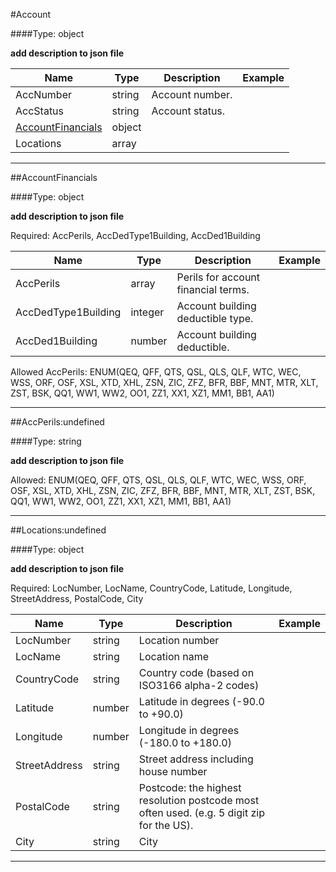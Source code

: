 #Account

####Type: object

__add description to json file__

| Name    | Type    | Description | Example |
| ------- | ------- | ----------- | ------- |
| AccNumber | string | Account number. |  |
| AccStatus | string | Account status. |  |
| [AccountFinancials](#accountfinancials) | object |  |  |
| Locations | array |  |  |

*****

##AccountFinancials

####Type: object

__add description to json file__

Required: AccPerils, AccDedType1Building, AccDed1Building

| Name    | Type    | Description | Example |
| ------- | ------- | ----------- | ------- |
| AccPerils | array | Perils for account financial terms. |  |
| AccDedType1Building | integer | Account building deductible type. |  |
| AccDed1Building | number | Account building deductible. |  |
Allowed AccPerils: ENUM(QEQ, QFF, QTS, QSL, QLS, QLF, WTC, WEC, WSS, ORF, OSF, XSL, XTD, XHL, ZSN, ZIC, ZFZ, BFR, BBF, MNT, MTR, XLT, ZST, BSK, QQ1, WW1, WW2, OO1, ZZ1, XX1, XZ1, MM1, BB1, AA1)


*****

##AccPerils:undefined

####Type: string

__add description to json file__

Allowed: ENUM(QEQ, QFF, QTS, QSL, QLS, QLF, WTC, WEC, WSS, ORF, OSF, XSL, XTD, XHL, ZSN, ZIC, ZFZ, BFR, BBF, MNT, MTR, XLT, ZST, BSK, QQ1, WW1, WW2, OO1, ZZ1, XX1, XZ1, MM1, BB1, AA1)


*****

##Locations:undefined

####Type: object

__add description to json file__

Required: LocNumber, LocName, CountryCode, Latitude, Longitude, StreetAddress, PostalCode, City

| Name    | Type    | Description | Example |
| ------- | ------- | ----------- | ------- |
| LocNumber | string | Location number |  |
| LocName | string | Location name |  |
| CountryCode | string | Country code (based on ISO3166 alpha-2 codes) |  |
| Latitude | number | Latitude in degrees (-90.0 to +90.0) |  |
| Longitude | number | Longitude in degrees (-180.0 to +180.0) |  |
| StreetAddress | string | Street address including house number  |  |
| PostalCode | string | Postcode: the highest resolution postcode most often used. (e.g. 5 digit zip for the US). |  |
| City | string | City |  |

*****

